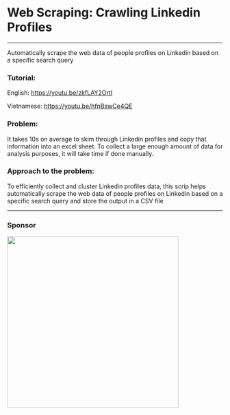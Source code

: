 # Web Scraping: Crawling Linkedin Profiles
---

Automatically scrape the web data of people profiles on Linkedin based on a specific search query

### Tutorial: 
English: https://youtu.be/zkfLAY2OrtI

Vietnamese: https://youtu.be/hfnBswCe4QE

### Problem: 
It takes 10s on average to skim through Linkedin profiles and copy that information into an excel sheet. To collect a large enough amount of data for analysis purposes, it will take time if done manually. 

### Approach to the problem:
To efficiently collect and cluster Linkedin profiles data, this scrip helps automatically scrape the web data of people profiles on Linkedin based on a specific search query and store the output in a CSV file

---
### Sponsor
<img src="https://github.com/boringPpl/Linkedin-profiles-scraping/assets/44963656/74346dc1-a788-413d-a70f-95a1a70ecd67" width="400"/>



